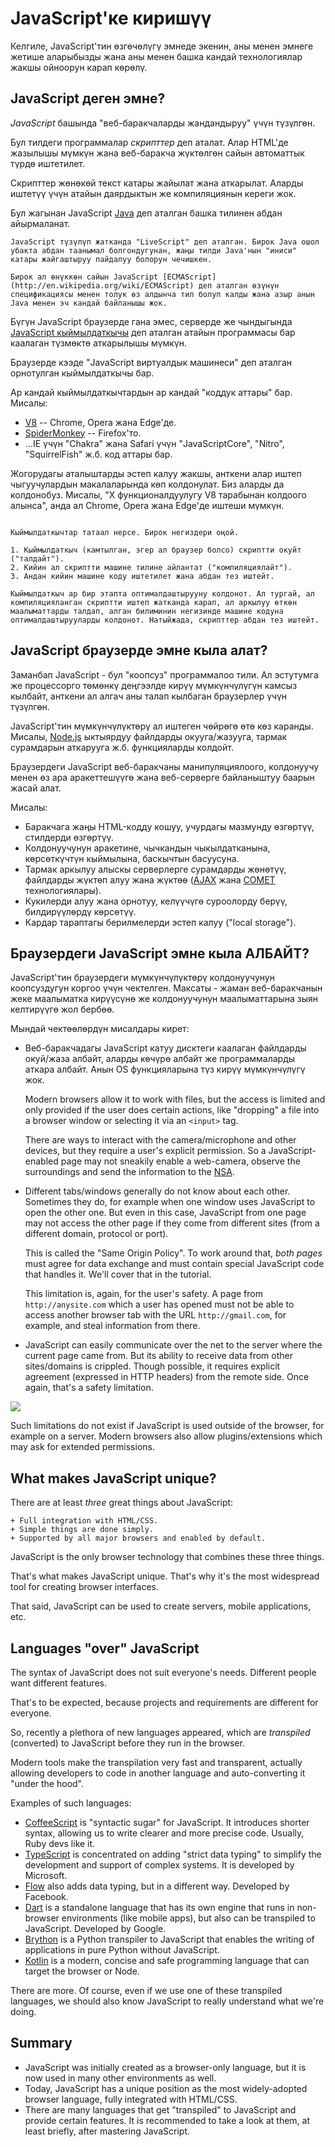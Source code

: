 # JavaScript'ке киришүү

Келгиле, JavaScript'тин өзгөчөлүгү эмнеде экенин, аны менен эмнеге жетише аларыбызды жана аны менен башка кандай технологиялар жакшы ойноорун карап көрөлү.

## JavaScript деген эмне?

*JavaScript* башында "веб-баракчаларды жандандыруу" үчүн түзүлгөн.

Бул тилдеги программалар *скрипттер* деп аталат. Алар HTML'де жазылышы мүмкүн жана веб-баракча жүктөлгөн сайын автоматтык түрдө иштетилет.

Скрипттер жөнөкөй текст катары жайылат жана аткарылат. Аларды иштетүү үчүн атайын даярдыктын же компиляциянын кереги жок.

Бул жагынан JavaScript [Java](https://en.wikipedia.org/wiki/Java_(programming_language)) деп аталган башка тилинен абдан айырмаланат.

```smart header="Эмнеге ал <u>Java</u>Script деп аталат?"
JavaScript түзүлүп жатканда "LiveScript" деп аталган. Бирок Java ошол убакта абдан таанымал болгондугунан, жаңы тилди Java'нын "иниси" катары жайгаштыруу пайдалуу болорун чечишкен.

Бирок ал өнүккөн сайын JavaScript [ECMAScript](http://en.wikipedia.org/wiki/ECMAScript) деп аталган өзүнүн спецификациясы менен толук өз алдынча тил болуп калды жана азыр анын Java менен эч кандай байланышы жок.
```

Бүгүн JavaScript браузерде гана эмес, серверде же чындыгында [JavaScript кыймылдаткычы](https://en.wikipedia.org/wiki/JavaScript_engine) деп аталган атайын программасы бар каалаган түзмөктө аткарылышы мүмкүн.

Браузерде кээде "JavaScript виртуалдык машинеси" деп аталган орнотулган кыймылдаткычы бар.

Ар кандай кыймылдаткычтардын ар кандай "коддук аттары" бар. Мисалы:

- [V8](https://en.wikipedia.org/wiki/V8_(JavaScript_engine)) -- Chrome, Opera жана Edge'де.
- [SpiderMonkey](https://en.wikipedia.org/wiki/SpiderMonkey) -- Firefox'то.
- ...IE үчүн "Chakra" жана Safari үчүн "JavaScriptCore", "Nitro", "SquirrelFish" ж.б. код аттары бар.

Жогорудагы аталыштарды эстеп калуу жакшы, анткени алар иштеп чыгуучулардын макалаларында көп колдонулат. Биз аларды да колдонобуз. Мисалы, "X функционалдуулугу V8 тарабынан колдоого алынса", анда ал Chrome, Opera жана Edge'де иштеши мүмкүн.

```smart header="Кыймылдаткычтар кантип иштейт?"

Кыймылдаткычтар татаал нерсе. Бирок негиздери оңой.

1. Кыймылдаткыч (камтылган, эгер ал браузер болсо) скриптти окуйт ("талдайт").
2. Кийин ал скриптти машине тилине айлантат ("компиляциялайт").
3. Андан кийин машине коду иштетилет жана абдан тез иштейт.

Кыймылдаткыч ар бир этапта оптималдаштырууну колдонот. Ал тургай, ал компиляцияланган скриптти иштеп жатканда карап, ал аркылуу өткөн маалыматтарды талдап, алган билиминин негизинде машине кодуна оптималдаштырууларды колдонот. Натыйжада, скрипттер абдан тез иштейт.
```

## JavaScript браузерде эмне кыла алат?

Заманбап JavaScript - бул "коопсуз" программалоо тили. Ал эстутумга же процессорго төмөнкү деңгээлде кирүү мүмкүнчүлүгүн камсыз кылбайт, анткени ал алгач аны талап кылбаган браузерлер үчүн түзүлгөн.

JavaScript'тин мүмкүнчүлүктөрү ал иштеген чөйрөгө өтө көз каранды. Мисалы, [Node.js](https://wikipedia.org/wiki/Node.js) ыктыярдуу файлдарды окууга/жазууга, тармак сурамдарын аткарууга ж.б. функцияларды колдойт.

Браузердеги JavaScript веб-баракчаны манипуляциялоого, колдонуучу менен өз ара аракеттешүүгө жана веб-серверге байланыштуу баарын жасай алат.

Мисалы:

- Баракчага жаңы HTML-кодду кошуу, учурдагы мазмунду өзгөртүү, стилдерди өзгөртүү.
- Колдонуучунун аракетине, чычкандын чыкылдатканына, көрсөткүчтүн кыймылына, баскычтын басуусуна.
- Тармак аркылуу алыскы серверлерге сурамдарды жөнөтүү, файлдарды жүктөп алуу жана жүктөө ([AJAX](https://en.wikipedia.org/wiki/Ajax_(programming)) жана [COMET](https://en.wikipedia.org/wiki/Comet_(программалоо)) технологиялары).
- Кукилерди алуу жана орнотуу, келүүчүгө суроолорду берүү, билдирүүлөрдү көрсөтүү.
- Кардар тараптагы берилмелерди эстеп калуу ("local storage").

## Браузердеги JavaScript эмне кыла АЛБАЙТ?

JavaScript'тин браузердеги мүмкүнчүлүктөрү колдонуучунун коопсуздугун коргоо үчүн чектелген. Максаты - жаман веб-баракчанын жеке маалыматка кирүүсүнө же колдонуучунун маалыматтарына зыян келтирүүгө жол бербөө.

Мындай чектөөлөрдүн мисалдары кирет:

- Веб-баракчадагы JavaScript катуу дисктеги каалаган файлдарды окуй/жаза албайт, аларды көчүрө албайт же программаларды аткара албайт. Анын OS функцияларына түз кирүү мүмкүнчүлүгү жок.

    Modern browsers allow it to work with files, but the access is limited and only provided if the user does certain actions, like "dropping" a file into a browser window or selecting it via an `<input>` tag.

    There are ways to interact with the camera/microphone and other devices, but they require a user's explicit permission. So a JavaScript-enabled page may not sneakily enable a web-camera, observe the surroundings and send the information to the [NSA](https://en.wikipedia.org/wiki/National_Security_Agency).
- Different tabs/windows generally do not know about each other. Sometimes they do, for example when one window uses JavaScript to open the other one. But even in this case, JavaScript from one page may not access the other page if they come from different sites (from a different domain, protocol or port).

    This is called the "Same Origin Policy". To work around that, *both pages* must agree for data exchange and must contain special JavaScript code that handles it. We'll cover that in the tutorial.

    This limitation is, again, for the user's safety. A page from `http://anysite.com` which a user has opened must not be able to access another browser tab with the URL `http://gmail.com`, for example, and steal information from there.
- JavaScript can easily communicate over the net to the server where the current page came from. But its ability to receive data from other sites/domains is crippled. Though possible, it requires explicit agreement (expressed in HTTP headers) from the remote side. Once again, that's a safety limitation.

![](limitations.svg)

Such limitations do not exist if JavaScript is used outside of the browser, for example on a server. Modern browsers also allow plugins/extensions which may ask for extended permissions.

## What makes JavaScript unique?

There are at least *three* great things about JavaScript:

```compare
+ Full integration with HTML/CSS.
+ Simple things are done simply.
+ Supported by all major browsers and enabled by default.
```
JavaScript is the only browser technology that combines these three things.

That's what makes JavaScript unique. That's why it's the most widespread tool for creating browser interfaces.

That said, JavaScript can be used to create servers, mobile applications, etc.

## Languages "over" JavaScript

The syntax of JavaScript does not suit everyone's needs. Different people want different features.

That's to be expected, because projects and requirements are different for everyone.

So, recently a plethora of new languages appeared, which are *transpiled* (converted) to JavaScript before they run in the browser.

Modern tools make the transpilation very fast and transparent, actually allowing developers to code in another language and auto-converting it "under the hood".

Examples of such languages:

- [CoffeeScript](https://coffeescript.org/) is "syntactic sugar" for JavaScript. It introduces shorter syntax, allowing us to write clearer and more precise code. Usually, Ruby devs like it.
- [TypeScript](https://www.typescriptlang.org/) is concentrated on adding "strict data typing" to simplify the development and support of complex systems. It is developed by Microsoft.
- [Flow](https://flow.org/) also adds data typing, but in a different way. Developed by Facebook.
- [Dart](https://www.dartlang.org/) is a standalone language that has its own engine that runs in non-browser environments (like mobile apps), but also can be transpiled to JavaScript. Developed by Google.
- [Brython](https://brython.info/) is a Python transpiler to JavaScript that enables the writing of applications in pure Python without JavaScript.
- [Kotlin](https://kotlinlang.org/docs/reference/js-overview.html) is a modern, concise and safe programming language that can target the browser or Node.

There are more. Of course, even if we use one of these transpiled languages, we should also know JavaScript to really understand what we're doing.

## Summary

- JavaScript was initially created as a browser-only language, but it is now used in many other environments as well.
- Today, JavaScript has a unique position as the most widely-adopted browser language, fully integrated with HTML/CSS.
- There are many languages that get "transpiled" to JavaScript and provide certain features. It is recommended to take a look at them, at least briefly, after mastering JavaScript.
